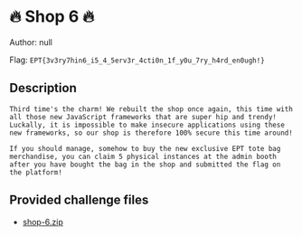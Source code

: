 # 🔥 Shop 6 🔥
Author: null

Flag: `EPT{3v3ry7hin6_i5_4_5erv3r_4cti0n_1f_y0u_7ry_h4rd_en0ugh!}`
## Description
```
Third time's the charm! We rebuilt the shop once again, this time with all those new JavaScript frameworks that are super hip and trendy!
Luckally, it is impossible to make insecure applications using these new frameworks, so our shop is therefore 100% secure this time around!

If you should manage, somehow to buy the new exclusive EPT tote bag merchandise, you can claim 5 physical instances at the admin booth after you have bought the bag in the shop and submitted the flag on the platform!
```

## Provided challenge files
* [shop-6.zip](shop-6.zip)
